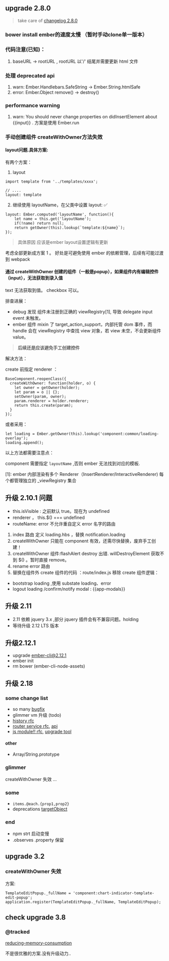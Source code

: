 
## upgrade 2.8.0

> take care of [changelog 2.8.0](https://github.com/emberjs/ember.js/blob/v2.8.0/CHANGELOG.md)

### bower install ember的速度太慢 （暂时手动clone单一版本）
### 代码注意(已知)：

  1. baseURL -> rootURL , rootURL 以'/' 结尾并需要更新 html 文件

### 处理 deprecated api

  1. warn:  Ember.Handlebars.SafeString -> Ember.String.htmlSafe
  2. error: Ember.Object remove() -> destroy()

### performance warning

  1. warn: You should never change properties on didInsertElement about {{input}} . 方案是使用 Ember.run

### 手动创建组件 createWithOwner方法失效

#### layout问题.具体方案:


有两个方案：

1. layout

```
import template from '../templates/xxxx';

// ....
layout: template

```

2. 继续使用 layoutName，在父类中设置 layout: ✅

```
layout: Ember.computed('layoutName', function(){
    let name = this.get('layoutName');
    if(!name) return null;
    return getOwner(this).lookup(`template:${name}`);
});
```
> 具体原因 应该是ember layout设置逻辑有更新


考虑全部更新成方案 1 。 好处是可避免使用 ember 的依赖管理，后续有可能过渡到 webpack


#### 通过 createWithOwner 创建的组件（一般是popup），如果组件内有编辑控件（input），无法获取到录入值

text 无法获取到值。 checkbox 可以。

排查进展：

 - debug 发现 组件未注册到正确的 viewRegistry[1], 导致 delegate input event 未触发。
 - ember 组件 mixin 了 target_action_support，内部托管 dom 事件，而 handle 会在 viewRegistry 中查找 view 对象，若 view 未空，不会更新组件 value。


>  **后续还是应该避免手工创建控件**

解决方法：

create 前指定 renderer ：

```
BaseComponent.reopenClass({
  createWithOwner: function(holder, o) {
    let owner = getOwner(holder);
    let param = o || {};
    setOwner(param, owner);
    param.renderer = holder.renderer;
    return this.create(param);
  }
});
```

或者采用：

```
let loading = Ember.getOwner(this).lookup('component:common/loading-overlay');
loading.append();
```

以上方法都需要注意点：

component 需要指定 `layoutName` ,否则 ember 无法找到对应的模板.


[1]: ember 内部渲染有多个 Renderer（InsertRenderer/InteractiveRenderer) 每个都管理独立的 _viewRegistry 集合

## 升级 2.10.1 问题

- this.isVisible : 之前默认 true。现在为 undefined
- renderer  ， this.$() === undefined
- routeName: error  不允许重自定义 error 名字的路由

1. index 路由 定义 loading.hbs ，替换 notification.loading
2. createWithOwner 只能在 component 有效，还需尽快替换，废弃手工创建！
3. createWithOwner 组件:flashAlert  destroy 出错. willDestroyElement 获取不到 $() 。暂时直接 remove。
4. rename error 路由
5. 替换在组件外 create 组件的代码 ：route/index.js 移除 create 组件逻辑：

- bootstrap loading ,使用 substate loading、error
- logout loading /confirm/notify modal : {{app-modals}}


## 升级 2.11

- 2.11 依赖 jquery 3.x ,部分 jquery 插件会有不兼容问题。holding
- 等待升级 2.12 LTS 版本

## 升级2.12.1

- upgrade ember-cli@2.12.1
- ember init
- rm bower (ember-cli-node-assets)


## 升级 2.18

### some change list

 - so many [bugfix](https://github.com/emberjs/ember.js/blob/master/CHANGELOG.md#2122-april-27-2017)
 - glimmer vm 升级 (todo)
 - [history rfc](https://github.com/bcardarella/rfcs/blob/0ad4c1360f77b6db637417c1f97fa79239e29ecb/text/0000-track-unique-history-location-state.md)
- [router service rfc](https://github.com/emberjs/rfcs/blob/master/text/0095-router-service.md), [api](https://emberjs.com/api/ember/2.17/classes/RouterService)
- [js module!! rfc](https://github.com/emberjs/rfcs/blob/master/text/0176-javascript-module-api.md), [upgrade tool](https://emberjs.com/blog/2017/09/01/ember-2-15-released.html#toc_updating-your-application)

#### other

- Array/String.prototype

### glimmer

createWithOwner 失效 ...

### some

- `items.@each.{prop1,prop2}`
- deprecations [targetObject](https://emberjs.com/deprecations/v2.x/#toc_code-targetobject-code)


### end

 - npm  strt  启动变慢
 - .observes  .property 保留



## upgrade 3.2

### createWithOwner  失效

方案:

```
TemplateEditPopup._fullName = 'component:chart-indicator-template-edit-popup';
application.register(TemplateEditPopup._fullName, TemplateEditPopup);
```


## check  upgrade 3.8


### @tracked


[reducing-memory-consumption](https://github.com/emberjs/rfcs/blob/be351b059f08ac0fe709bc7697860d5064717a7f/text/0000-tracked-properties.md#reducing-memory-consumption)


不是很优雅的方案.没有升级动力..
